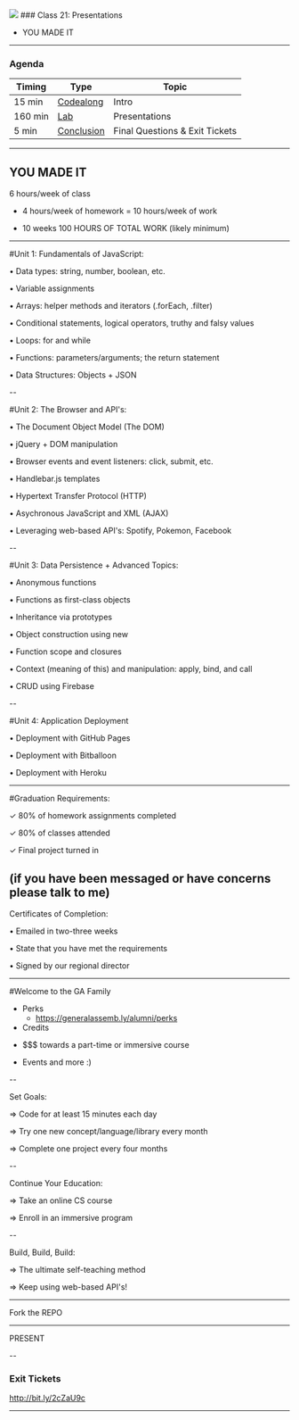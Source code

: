 <img src="https://ga-core.s3.amazonaws.com/production/uploads/program/default_image/5225/JS-logo-official.png" style="max-width: 100px; border: none; box-shadow: none" />
### Class 21: Presentations

* YOU MADE IT

---

### Agenda

| Timing | Type | Topic |
| --- | --- | --- |
| 15 min | [Codealong](#codealong2)  | Intro  |
| 160 min | [Lab](#lab2) | Presentations
| 5 min | [Conclusion](#conclusion) | Final Questions & Exit Tickets |


---

<a name = "introduction"></a>
## YOU MADE IT

6 hours/week of class
+ 4 hours/week of homework
= 10 hours/week of work
* 10 weeks
100 HOURS OF TOTAL WORK (likely minimum)


---

#Unit 1: Fundamentals of JavaScript:

• Data types: string, number, boolean, etc.

• Variable assignments

• Arrays: helper methods and iterators (.forEach, .filter)

• Conditional statements, logical operators, truthy and falsy values

• Loops: for and while

• Functions: parameters/arguments; the return statement

• Data Structures: Objects + JSON

--

#Unit 2: The Browser and API's:

• The Document Object Model (The DOM)

• jQuery + DOM manipulation

• Browser events and event listeners: click, submit, etc.

• Handlebar.js templates

• Hypertext Transfer Protocol (HTTP)

• Asychronous JavaScript and XML (AJAX)

• Leveraging web-based API's: Spotify, Pokemon, Facebook

--

#Unit 3: Data Persistence + Advanced Topics:

• Anonymous functions

• Functions as first-class objects

• Inheritance via prototypes

• Object construction using new

• Function scope and closures

• Context (meaning of this) and manipulation: apply, bind, and call

• CRUD using Firebase

--

#Unit 4: Application Deployment

• Deployment with GitHub Pages 

• Deployment with Bitballoon

• Deployment with Heroku


---

#Graduation Requirements:

✓ 80% of homework assignments completed

✓ 80% of classes attended

✓ Final project turned in

(if you have been messaged or have concerns please talk to me)
---

Certificates of Completion:

• Emailed in two-three weeks

• State that you have met the requirements

• Signed by our regional director

---

#Welcome to the GA Family

* Perks
  - https://generalassemb.ly/alumni/perks
* Credits
 - $$$  towards a part-time or immersive course
* Events and more :)

--

Set Goals:

⇒ Code for at least 15 minutes each day 

⇒ Try one new concept/language/library every month

⇒ Complete one project every four months

--


Continue Your Education:

⇒ Take an online CS course

⇒ Enroll in an immersive program

--


Build, Build, Build:

⇒ The ultimate self-teaching method

⇒ Keep using web-based API's!

---

Fork the REPO

---

PRESENT

--

### Exit Tickets
<a href="http://bit.ly/2cZaU9c">http://bit.ly/2cZaU9c</a>

---
